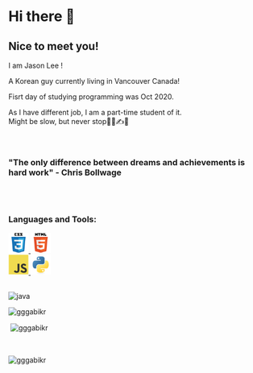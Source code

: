 # Hi there 👋
 
## Nice to meet you!

I am Jason Lee ! 

A Korean guy currently living in Vancouver Canada!

Fisrt day of studying programming was Oct 2020.

As I have different job, I am a part-time student of it.   
Might be slow, but never stop👨‍💻✍✊
<br><br><br>
### "The only difference between dreams and achievements is hard work" - Chris Bollwage





<br><br>
<h3 align="left">Languages and Tools:</h3>
<p align="left"> <a href="https://www.w3schools.com/css/" target="_blank"> <img src="https://raw.githubusercontent.com/devicons/devicon/master/icons/css3/css3-original-wordmark.svg" alt="css3" width="40" height="40"/> </a> <a href="https://www.w3.org/html/" target="_blank"> <img src="https://raw.githubusercontent.com/devicons/devicon/master/icons/html5/html5-original-wordmark.svg" alt="html5" width="40" height="40"/> </a> <a href="https://developer.mozilla.org/en-US/docs/Web/JavaScript" target="_blank"> 
<br>
<img src="https://raw.githubusercontent.com/devicons/devicon/master/icons/javascript/javascript-original.svg" alt="javascript" width="40" height="40"/> </a> <a href="https://www.python.org" target="_blank">
<img src="https://raw.githubusercontent.com/devicons/devicon/master/icons/python/python-original.svg" alt="python" width="40" height="40"/> </a> </p>
<br>
<img src="https://icongr.am/devicon/java-original.svg?size=40&color=currentColor" alt="java" width="40" height="40"/> </a> </p>
<p><img align="left" src="https://github-readme-stats.vercel.app/api/top-langs?username=gggabikr&show_icons=true&locale=en&layout=compact" alt="gggabikr" /></p>
<br>
<p>&nbsp;<img align="center" src="https://github-readme-stats.vercel.app/api?username=gggabikr&show_icons=true&locale=en" alt="gggabikr" /></p><br>

<p><img align="center" src="https://github-readme-streak-stats.herokuapp.com/?user=gggabikr&" alt="gggabikr" /></p>
